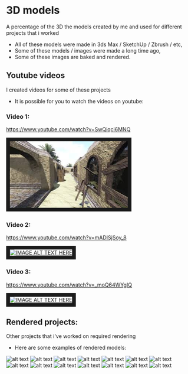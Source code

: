 # 3D models

A percentage of the 3D the models created by me and used for different projects that i worked 
* All of these models were made in 3ds Max / SketchUp / Zbrush / etc,
* Some of these models / images were made a long time ago,
* Some of these images are baked and rendered.

## Youtube videos

I created videos for some of these projects
* It is possible for you to watch the videos on youtube:

### Video 1:
https://www.youtube.com/watch?v=SwQiqci6MNQ

<a href="https://www.youtube.com/watch?v=SwQiqci6MNQ
" target="_blank"><img src="https://github.com/andrei-voia/android_game_project/blob/master/yticon.jpg" 
alt="IMAGE ALT TEXT HERE" width="320" height="180" border="10" /></a>

### Video 2:
https://www.youtube.com/watch?v=mADISjSoy_8

<a href="https://www.youtube.com/watch?v=mADISjSoy_8
" target="_blank"><img src="https://github.com/andrei-voia/personal_3D_models/blob/master/mq3%20(1).jpg" 
alt="IMAGE ALT TEXT HERE" width="320" height="180" border="10" /></a>

### Video 3:
https://www.youtube.com/watch?v=_moQ64WYgIQ

<a href="https://www.youtube.com/watch?v=_moQ64WYgIQ
" target="_blank"><img src="https://github.com/andrei-voia/personal_3D_models/blob/master/mq3.jpg" 
alt="IMAGE ALT TEXT HERE" width="320" height="180" border="10" /></a>


## Rendered projects:

Other projects that i've worked on required rendering
* Here are some examples of rendered models:

![alt text](https://github.com/andrei-voia/personal_3D_models/blob/master/imgs/audi_R8.png "image")
![alt text](https://github.com/andrei-voia/personal_3D_models/blob/master/imgs/13.jpg "image")
![alt text](https://github.com/andrei-voia/personal_3D_models/blob/master/imgs/09.jpg "image")
![alt text](https://github.com/andrei-voia/personal_3D_models/blob/master/imgs/08.jpg "image")
![alt text](https://github.com/andrei-voia/personal_3D_models/blob/master/imgs/soare%20misteaux.jpg "image")
![alt text](https://github.com/andrei-voia/personal_3D_models/blob/master/imgs/chestii%20albe.jpg "image")
![alt text](https://github.com/andrei-voia/personal_3D_models/blob/master/imgs/afara.jpg "image")
![alt text](https://github.com/andrei-voia/personal_3D_models/blob/master/imgs/afara%20sus.jpg "image")
![alt text](https://github.com/andrei-voia/personal_3D_models/blob/master/imgs/photo11.jpg "image")
![alt text](https://github.com/andrei-voia/personal_3D_models/blob/master/imgs/photo07.jpg "image")
![alt text](https://github.com/andrei-voia/personal_3D_models/blob/master/imgs/photo26.jpg "image")
![alt text](https://github.com/andrei-voia/personal_3D_models/blob/master/imgs/photo28.jpg "image")
![alt text](https://github.com/andrei-voia/personal_3D_models/blob/master/imgs/1.jpg "image")
![alt text](https://github.com/andrei-voia/personal_3D_models/blob/master/imgs/2.jpg "image")


